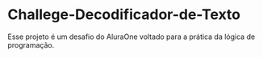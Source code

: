 # Challege-Decodificador-de-Texto

Esse projeto é um desafio do AluraOne voltado para a prática da lógica de programação.
